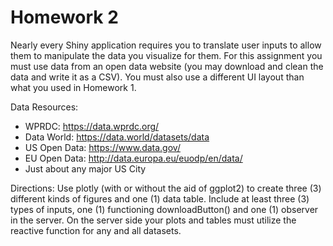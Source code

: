 # Homework 2

Nearly every Shiny application requires you to translate user inputs to allow them to manipulate the data you visualize for them. For this assignment you must use data from an open data website (you may download and clean the data and write it as a CSV). You must also use a different UI layout than what you used in Homework 1.

Data Resources:
* WPRDC: https://data.wprdc.org/
* Data World: https://data.world/datasets/data
* US Open Data: https://www.data.gov/
*	EU Open Data: http://data.europa.eu/euodp/en/data/
*	Just about any major US City

Directions: Use plotly (with or without the aid of ggplot2) to create three (3) different kinds of figures and one (1) data table. Include at least three (3) types of inputs, one (1) functioning downloadButton() and one (1) observer in the server. On the server side your plots and tables must utilize the reactive function for any and all datasets.
